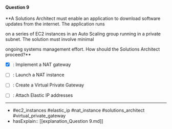 #### Question  9

**A Solutions Architect must enable an application to download software updates from the internet. The application runs

on a series of EC2 instances in an Auto Scaling group running in a private subnet. The solution must involve minimal

ongoing systems management effort. How should the Solutions Architect proceed?**

- [x] :  Implement a NAT gateway

- [ ] :  Launch a NAT instance

- [ ] :  Create a Virtual Private Gateway

- [ ] :  Attach Elastic IP addresses

----

- #ec2_instances #elastic_ip #nat_instance #solutions_architect #virtual_private_gateway
- hasExplain:: [[explanation_Question  9.md]]
